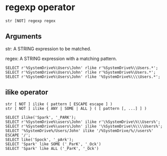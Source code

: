 # regexp operator

    str [NOT] regexp regex

## Arguments

str: A STRING expression to be matched.

regex: A STRING expression with a matching pattern.

    SELECT r'%SystemDrive%\Users\John' rlike r'%SystemDrive%\\Users.*';
    SELECT r'%SystemDrive%\Users\John' rlike r'%SystemDrive%\Users.*';
    SELECT r'%SystemDrive%\Users\John' rlike '%SystemDrive%\\\\Users.*';

## ilike operator

    str [ NOT ] ilike ( pattern [ ESCAPE escape ] )
    str [ NOT ] ilike { ANY | SOME | ALL } ( [ pattern [, ...] ] )

    SELECT ilike('Spark', '_PARK');
    SELECT r'%SystemDrive%\users\John' ilike r'\%SystemDrive\%\\Users%';
    SELECT r'%SystemDrive%\users\John' ilike '\%SystemDrive\%\\\\Users%';
    SELECT '%SystemDrive%/Users/John' ilike '/%SystemDrive/%//users%' ESCAPE '/';
    SELECT like('Spock', '_pArk');
    SELECT 'Spark' like SOME ('_ParK', '_Ock')
    SELECT 'Spark' like ALL ('_ParK', '_Ock')
